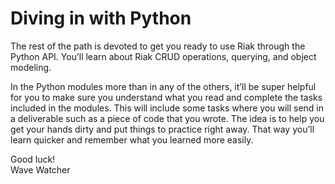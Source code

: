 # Diving in with Python

The rest of the path is devoted to get you ready to use Riak through the Python API. You’ll learn about Riak CRUD operations, querying, and object modeling.

In the Python modules more than in any of the others, it’ll be super helpful for you to make sure you understand what you read and complete the tasks included in the modules. This will include some tasks where you will send in a deliverable such as a piece of code that you wrote. The idea is to help you get your hands dirty and put things to practice right away. That way you’ll learn quicker and remember what you learned more easily.

Good luck!  
Wave Watcher

